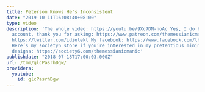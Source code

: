 ```yaml
---
title: Peterson Knows He's Inconsistent
date: "2019-10-11T16:08:40+08:00"
type: video
description: 'The whole video: https://youtu.be/9Xc7DN-noAc Yes, I do have a Patreon
  account, thank you for asking: https://www.patreon.com/themessianicmanic My Twitter:
  https://twitter.com/idiolekt My facebook: https://www.facebook.com/themessianicmanic/
  Here’s my society6 store if you’re interested in my pretentious minimalist poster
  designs: https://society6.com/themessianicmanic'
publishdate: "2018-07-18T17:00:03.000Z"
url: /tmm/glcPasrhDgw/
providers:
  youtube:
    id: glcPasrhDgw
---
```

